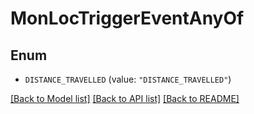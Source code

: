 # MonLocTriggerEventAnyOf

## Enum


* `DISTANCE_TRAVELLED` (value: `"DISTANCE_TRAVELLED"`)


[[Back to Model list]](../README.md#documentation-for-models) [[Back to API list]](../README.md#documentation-for-api-endpoints) [[Back to README]](../README.md)


